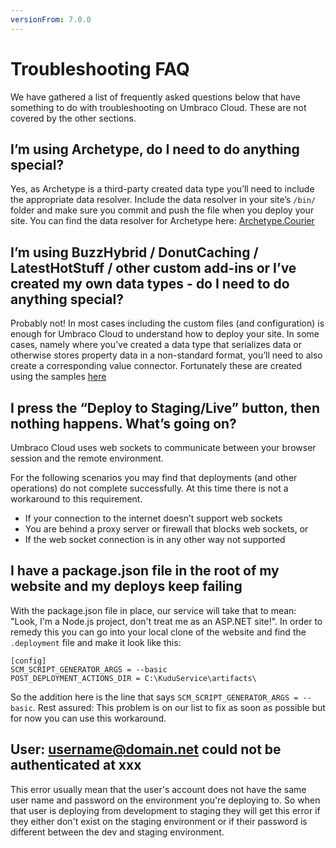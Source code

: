 ```yaml
---
versionFrom: 7.0.0
---
```


# Troubleshooting FAQ
We have gathered a list of frequently asked questions below that have something to do with troubleshooting on Umbraco Cloud. These are not covered by the other sections.

## I’m using Archetype, do I need to do anything special?

Yes, as Archetype is a third-party created data type you’ll need to include the appropriate data resolver.  Include the data resolver in your site’s `/bin/` folder and make sure you commit and push the file when you deploy your site.  You can find the data resolver for Archetype here: [Archetype.Courier](https://github.com/leekelleher/Archetype.Courier)

## I’m using BuzzHybrid / DonutCaching / LatestHotStuff / other custom add-ins or I’ve created my own data types - do I need to do anything special?

Probably not! In most cases including the custom files (and configuration) is enough for Umbraco Cloud to understand how to deploy your site.  In some cases, namely where you’ve created a data type that serializes data or otherwise stores property data in a non-standard format, you’ll need to also create a corresponding value connector.  Fortunately these are created using the samples [here](https://github.com/umbraco/Umbraco.Deploy.ValueConnectors)


## I press the “Deploy to Staging/Live” button, then nothing happens.  What’s going on?

Umbraco Cloud uses web sockets to communicate between your browser session and the remote environment.

For the following scenarios you may find that deployments (and other operations) do not complete successfully. At this time there is not a workaround to this requirement.
* If your connection to the internet doesn’t support web sockets
* You are behind a proxy server or firewall that blocks web sockets, or
* If the web socket connection is in any other way not supported

## I have a package.json file in the root of my website and my deploys keep failing

With the package.json file in place, our service will take that to mean: "Look, I'm a Node.js project, don't treat me as an ASP.NET site!". In order to remedy this you can go into your local clone of the website and find the `.deployment` file and make it look like this:

    [config]
    SCM_SCRIPT_GENERATOR_ARGS = --basic
    POST_DEPLOYMENT_ACTIONS_DIR = C:\KuduService\artifacts\

So the addition here is the line that says `SCM_SCRIPT_GENERATOR_ARGS = --basic`.
Rest assured: This problem is on our list to fix as soon as possible but for now you can use this workaround.

## User: username@domain.net could not be authenticated at xxx

This error usually mean that the user's account does not have the same user name and password on the environment you're deploying to. So when that user is deploying from development to staging they will get this error if they either don't exist on the staging environment or if their password is different between the dev and staging environment.
